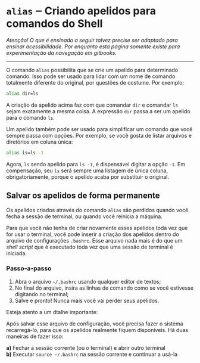 # `alias` ‒ Criando apelidos para comandos do Shell

_Atenção! O que é ensinado a seguir talvez precise ser adaptado para ensinar acessibilidade. Por enquanto esta página somente existe para experimentação da navegação em gitbooks._

---

O comando `alias` possibilita que se crie um apelido para determinado comando. Isso pode ser usado para lidar com um nome de comando totalmente diferente do original, por questões de costume. Por exemplo:

```sh
alias dir=ls
```

A criação de apelido acima faz com que comandar `dir` e comandar `ls` sejam exatamente a mesma coisa. A expressão `dir` passa a ser um apelido para o comando `ls`.

Um apelido também pode ser usado para simplificar um comando que você sempre passa com opções. Por exemplo, se você gosta de listar arquivos e diretórios em coluna única:

```sh
alias ls=ls -1
```

Agora, `ls` sendo apelido para `ls -1`, é dispensável digitar a opção `-1`. Em compensação, seu `ls` será sempre uma listagem de única coluna, obrigatoriamente, porque o apelido acaba por substituir o original.

## Salvar os apelidos de forma permanente

Os apelidos criados através do comando `alias` são perdidos quando você fecha a sessão de terminal, ou quando você reinicia a máquina.

Para que você não tenha de criar novamente esses apelidos toda vez que for usar o terminal, você pode inserir a criação dos apelidos dentro do arquivo de configurações `.bashrc`. Esse arquivo nada mais é do que um _shell script_ que é executado toda vez que uma sessão de terminal é iniciada.

### Passo-a-passo

1. Abra o arquivo `~/.bashrc` usando qualquer editor de textos;
2. No final do arquivo, insira as linhas de comando como se você estivesse digitando no terminal;
3. Salve e pronto! Nunca mais você vai perder seus apelidos.

Esteja atento a um dtalhe importante:

Após salvar esse arquivo de configuração, você precisa fazer o sistema recarregá-lo, para que os apelidos realmente fiquem disponíveis. Há duas maneiras de fazer isso:

**a)** Fechar a sessão corrente (ou o terminal) e abrir outro terminal  
**b)** Executar `source ~/.bashrc` na sessão corrente e continuar a usá-la